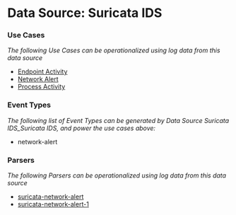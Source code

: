 Data Source: Suricata IDS
=========================

### Use Cases

_The following Use Cases can be operationalized using log data from this data source_

* [Endpoint Activity](usecase_endpoint_activity.md)
* [Network Alert](usecase_network_alert.md)
* [Process Activity](usecase_process_activity.md)


### Event Types

_The following list of Event Types can be generated by Data Source Suricata IDS_Suricata IDS, and power the use cases above:_

- network-alert


### Parsers

_The following Parsers can be operationalized using log data from this data source_

* [suricata-network-alert](parserContent_suricata-network-alert.md)
* [suricata-network-alert-1](parserContent_suricata-network-alert-1.md)
